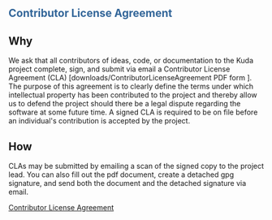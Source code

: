 <h2><font color='#336699'>Contributor License Agreement</font></h2>

## Why ##
We ask that all contributors of ideas, code, or documentation to the Kuda project complete, sign, and submit via email a Contributor License Agreement (CLA) [downloads/ContributorLicenseAgreement PDF form ]. The purpose of this agreement is to clearly define the terms under which intellectual property has been contributed to the project and thereby allow us to defend the project should there be a legal dispute regarding the software at some future time. A signed CLA is required to be on file before an individual's contribution is accepted by the project.

## How ##
CLAs may be submitted by emailing a scan of the signed copy to the project lead. You can also fill out the pdf document, create a detached gpg signature, and send both the document and the detached signature via email.


[Contributor License Agreement](http://code.google.com/p/kuda/downloads/detail?name=ContributorLicenseAgreement.pdf&can=2&q=)